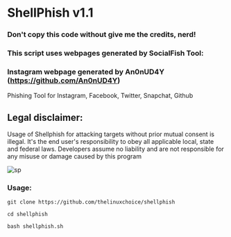 # ShellPhish v1.1
### Don't copy this code without give me the credits, nerd! 
### This script uses webpages generated by SocialFish Tool:
### Instagram webpage generated by An0nUD4Y (https://github.com/An0nUD4Y)

Phishing Tool for Instagram, Facebook, Twitter, Snapchat, Github

## Legal disclaimer:
Usage of Shellphish for attacking targets without prior mutual consent is illegal. It's the end user's responsibility to obey all applicable local, state and federal laws. Developers assume no liability and are not responsible for any misuse or damage caused by this program 

![sp](https://user-images.githubusercontent.com/34893261/41802023-87f47086-7654-11e8-8d16-8c2fb194687e.png)

### Usage:
```git clone https://github.com/thelinuxchoice/shellphish```

```
cd shellphish
```

```
bash shellphish.sh
```
